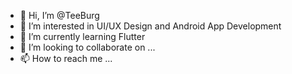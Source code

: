 - 👋 Hi, I’m @TeeBurg
- 👀 I’m interested in UI/UX Design and Android App Development 
- 🌱 I’m currently learning Flutter
- 💞️ I’m looking to collaborate on ...
- 📫 How to reach me ...

<!---
TeeBurg/TeeBurg is a ✨ special ✨ repository because its `README.md` (this file) appears on your GitHub profile.
You can click the Preview link to take a look at your changes.
--->
